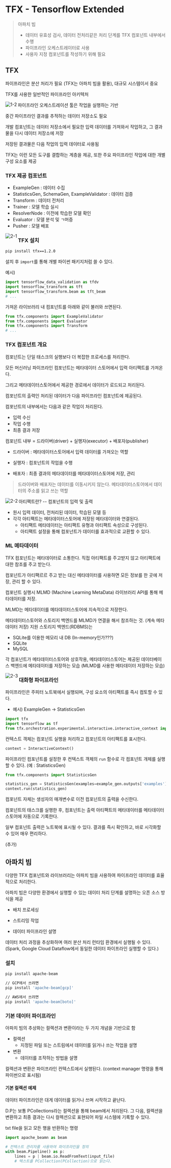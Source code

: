 # TFX - Tensorflow Extended



> 아파치 빔
>
> - 데이터 유효성 검사, 데이터 전처리같은 처리 단계를 TFX 컴포넌트 내부에서 수행
> - 파이프라인 오케스트레이터로 사용
> - 사용자 지정 컴포넌트를 작성하기 위해 필요



## TFX

파이프라인은 분산 처리가 필요 (TFX는 아파치 빔을 활용), 대규모 시스템이서 중요



TFX를 사용한 일반적인 파이프라인 아키텍처

<img src="C:\Users\jay\Desktop\code\DE\pipeline구축\살아움직이는 머신러닝 파이프라인 설계\1-2.PNG" alt="1-2" style="zoom:100%;" align="Left"/>

파이프라인 오케스트레이션 툴은 작업을 실행하는 기반

중간 파이프라인 결과를 추적하는 데이터 저장소도 필요

개발 컴포넌트는 데이터 저장소에서 필요한 입력 데이터를 가져와서 작업하고, 그 결과물을 다시 데이터 저장소에 저장

저장된 결과물은 다음 작업의 입력 데이터로 사용됨

TFX는 이런 모든 도구를 결합하는 계층을 제공, 또한 주요 파이프라인 작업에 대한 개별 구성 요소를 제공



### TFX 제공 컴포넌트

- ExampleGen : 데이터 수집
- StatisticsGen, SchemaGen, ExampleValidator : 데이터 검증
- Transform : 데이터 전처리
- Trainer : 모델 학습 실시
- ResolverNode : 이전에 학습한 모델 확인
- Evaluator : 모델 분석 및 ㄱ머증
- Pusher : 모델 배포

<img src="C:\Users\jay\Desktop\code\DE\pipeline구축\살아움직이는 머신러닝 파이프라인 설계\2-1.PNG" alt="2-1" style="zoom:100%;" align="Left"/>





### TFX 설치

```bash
pip install tfx==1.2.0
```

설치 후 `import`를 통해 개별 파이썬 패키지처럼 쓸 수 있다.

예시)

```python
import tensorflow_data_validation as tfdv
import tensorflow_transform as tft
import tensorflow_transform.beam as tft_beam
# ...
```

가져온 라이브러리 내 컴포넌트를 아래와 같이 불러와 쓰면된다.

```python
from tfx.components import ExampleValidator
from tfx.components import Evaluator
from tfx.components import Transform
# ...
```



### TFX 컴포넌트 개요

컴포넌트는 단일 태스크의 실행보다 더 복잡한 프로세스를 처리한다.

모든 머신러닝 파이프라인 컴포넌트는 메타데이터 스토어에서 입력 아티팩트를 가져온다.

그리고 메타데이터스토어에서 제공한 경로에서 데이터가 로드되고 처리된다.

컴포넌트의 출력인 처리된 데이터가 다음 파이프라인 컴포넌트에 제공된다.



컴포넌트의 내부에서는 다음과 같은 작업이 처리된다.

- 입력 수신
- 작업 수행
- 최종 결과 저장



컴포넌트 내부 = 드라이버(driver) + 실행자(executor) + 배포자(publisher)

- 드라이버 : 메타데이터스토어에서 입력 데이터를 가져오는 역할

- 실행자 : 컴포넌트의 작업을 수행

- 배포자 : 최종 결과의 메타데이터를 메타데이터스토어에 저장, 관리

> 드라이버와 배포자는 데이터를 이동시키지 않는다. 메타데이터스토어에서 데이터의 주소를 읽고 쓰는 역할

<img src="C:\Users\jay\Desktop\code\DE\pipeline구축\살아움직이는 머신러닝 파이프라인 설계\2-2.PNG" alt="2-2" style="zoom:100%;" align="Left"/>

아티팩트란? -- 컴포넌트의 입력 및 출력

- 원시 입력 데이터, 전처리된 데이터, 학습된 모델 등
- 각각 아티팩트는 메타데이터스토어에 저장된 메타데이터와 연결된다.
  - 아티팩트 메타데이터는 아티팩트 유형과 아티팩트 속성으로 구성된다.
  - 아티팩트 설정을 통해 컴포넌트가 데이터를 효과적으로 교환할 수 있다.



### ML 메타데이터

TFX 컴포넌트는 메타데이터로 소통한다. 직접 아티팩트를 주고받지 않고 아티팩트에 대한 참조를 주고 받는다.

컴포넌트가 아티팩르르 주고 받는 대신 메타데이터를 사용하면 모든 정보를 한 곳에 저장, 관리 할 수 있다.

컴포넌트 실행시 MLMD (Machine Learning MetaData) 라이브러리 API를 통해 메타데이터를 저장.

MLMD는 메타데이터를 메타데이터스토어에 지속적으로 저장한다.

메타데이터스토어와 스토리지 백엔드를 MLMD가 연결을 해서 참조하는 것. (계속 메타데이터 저장)
지원 스토리지 백엔드(RDBMS)는

- SQLite를 이용한 메모리 내 DB (In-memory인가???)
- SQLite
- MySQL



각 컴포넌트가 메타데이터스토어와 상호작용, 메타데이터스토어는 제공된 데이터베이스 백엔드에 메타데이터를 저장하는 모습 (MLMD를 사용한 메타데이터 저장하는 모습)

<img src="C:\Users\jay\Desktop\code\DE\pipeline구축\살아움직이는 머신러닝 파이프라인 설계\2-3.PNG" alt="2-3" style="zoom:100%;" align="Left"/>





### 대화형 파이프라인

파이프라인은 주피터 노트북에서 실행되며, 구성 요소의 아티팩트를 즉시 컴토할 수 있다.



- 예시) ExampleGen -> StatisticsGen

```python
import tfx
import tensorflow as tf
from tfx.orchestration.experimental.interactive.interactive_context import \ InteractiveContext
```

컨텍스트 객체는 컴포넌트 실행을 처리하고 컴포넌트의 아티팩트를 표시한다.

```python
context = InteractiveContext()
```



파이프라인 컴포넌트를 설정한 후 컨텍스트 객체의 `run` 함수로 각 컴포넌트 개체를 실행할 수 있다. (예 : StatisticsGen)

```python
from tfx.components import StatisticsGen

statistics_gen = StatisticsGen(examples=example_gen.outputs['examples'])
context.run(statistics_gen)
```

컴포넌트 자체는 생성자의 매개변수로 이전 컴포넌트의 출력을 수신한다.

컴포넌트의 태스크를 실행한 후, 컴포넌트는 출력 아티팩트의 메타데이터를 메타데이터스토어에 자동으로 기록한다.

일부 컴포넌트 출력은 노트북에 표시될 수 있다. 결과를 즉시 확인하고, 바로 시각화할 수 있어 매우 편리하다.





(추가)







## 아파치 빔

다양한 TFX 컴포넌트와 라이브러리는 아파치 빔을 사용하여 파이프라인 데이터를 효율적으로 처리한다.

아파치 빔은 다양한 환경에서 실행할 수 있는 데이터 처리 단계를 설명하는 오픈 소스 방식을 제공

- 배치 프로세싱

- 스트리밍 작업

- 데이터 파이프라인 설명

데이터 처리 과정을 추상화하며 여러 분산 처리 런타임 환경에서 실행될 수 있다.
(Spark, Google Cloud Dataflow에서 동일한 데이터 파이프라인 실행할 수 있다.)



### 설치

```bash
pip install apache-beam

// GCP에서 쓰려면
pip install 'apache-beam[gcp]'

// AWS에서 쓰려면
pip install 'apache-beam[boto]'
```



### 기본 데이터 파이프라인

아파치 빔의 추상화는 컬렉션과 변환이라는 두 가지 개념을 기반으로 함

- 컬렉션
  - 지정된 파일 또는 스트림에서 데이터를 읽거나 쓰는 작업을 설명
- 변환
  - 데이터를 조작하는 방법을 설명

컬렉션과 변환은 파이프라인 컨텍스트에서 실행된다. (context manager 명령을 통해 파이썬으로 표시됨)



#### 기본 컬렉션 예제

데이터 파이프라인은 대게 데이터를 읽거나 쓰며 시작하고 끝난다.

D.P는 보통 PCollections라는 컬렉션을 통해 beam에서 처리된다. 그 다음, 컬렉션을 변환하고 최종 결과는 다시 컬렉션으로 표현되어 파일 시스템에 기록할 수 있다.



txt file을 읽고 모든 행을 반환하는 명령

```python
import apache_beamn as beam

# 컨텍스트 관리자를 사용하여 파이프라인을 정의
with beam.Pipeline() as p:
    lines = p | beam.io.ReadFromText(input_file)
    # 텍스트를 PCollection(PCollection)으로 읽는다.
```







